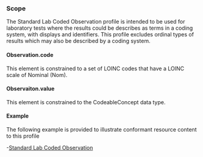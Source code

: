 ### Scope

The Standard Lab Coded Observation profile is intended to be used for laboratory tests where the results could be describes as terms in a coding system, with displays and identifiers. This profile excludes ordinal types of results which may also be described by a coding system.

#### Observation.code

This element is constrained to a set of LOINC codes that have a LOINC scale of Nominal (Nom).

#### Observaiton.value

This element is constrained to the CodeableConcept data type.

#### Example

The following example is provided to illustrate conformant resource content to this profile

-[Standard Lab Coded Observation](Observation-CodedLab-example.html)